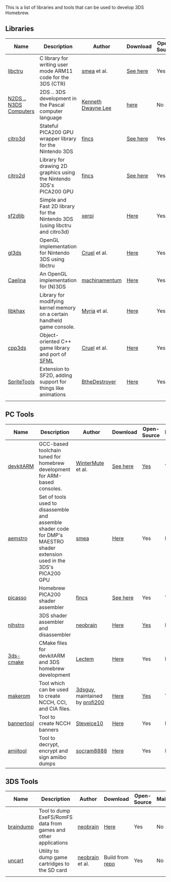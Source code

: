This is a list of libraries and tools that can be used to develop 3DS
Homebrew.

## Libraries

| Name                                                                              | Description                                                                   | Author                                            | Download                                                       | Open-Source | Maintained |
|-----------------------------------------------------------------------------------|-------------------------------------------------------------------------------|---------------------------------------------------|----------------------------------------------------------------|-------------|------------|
| [libctru](https://github.com/devkitPro/libctru)                                   | C library for writing user mode ARM11 code for the 3DS (CTR)                  | [smea](https://twitter.com/smealum) et al.        | [See here](Setting_up_Development_Environment "wikilink")      | Yes         | Yes        |
| [N2DS .. N3DS Computers](https://osdn.net/users/freepascal3ds/pf/FPC-N3DS/files/) | 2DS .. 3DS development in the Pascal computer language                        | [Kenneth Dwayne Lee](mailto:ctru.pas@gmail.com)   | [here](http://pascal.fpc-n3ds.ca)                              | No          | Yes        |
| [citro3d](https://github.com/devkitPro/citro3d)                                   | Stateful PICA200 GPU wrapper library for the Nintendo 3DS                     | [fincs](https://github.com/fincs)                 | [See here](Setting_up_Development_Environment "wikilink")      | Yes         | Yes        |
| [citro2d](https://github.com/devkitPro/citro2d)                                   | Library for drawing 2D graphics using the Nintendo 3DS's PICA200 GPU          | [fincs](https://github.com/fincs)                 | [See here](Setting_up_Development_Environment "wikilink")      | Yes         | Yes        |
| [sf2dlib](https://github.com/xerpi/sf2dlib)                                       | Simple and Fast 2D library for the Nintendo 3DS (using libctru and citro3d)   | [xerpi](https://github.com/xerpi)                 | [Here](https://github.com/xerpi/sf2dlib/)                      | Yes         | Deprecated |
| [gl3ds](https://github.com/cpp3ds/gl3ds)                                          | OpenGL implementation for Nintendo 3DS using libctru                          | [Cruel](https://github.com/Cruel) et al.          | [Here](https://github.com/cpp3ds/gl3ds/)                       | Yes         | No         |
| [Caelina](https://github.com/machinamentum/Caelina)                               | An OpenGL implementation for (N)3DS                                           | [machinamentum](https://github.com/machinamentum) | [Here](https://github.com/machinamentum/Caelina/releases/)     | Yes         | No         |
| [libkhax](https://github.com/Myriachan/libkhax)                                   | Library for modifying kernel memory on a certain handheld game console.       | [Myria](https://github.com/Myriachan) et al.      | [Here](https://github.com/Myriachan/libkhax/)                  | Yes         | No         |
| [cpp3ds](https://github.com/cpp3ds/cpp3ds)                                        | Object-oriented C++ game library and port of [SFML](http://www.sfml-dev.org/) | [Cruel](https://github.com/Cruel) et al.          | [Here](https://github.com/cpp3ds/cpp3ds/releases/)             | Yes         | No         |
| [SpriteTools](https://github.com/BtheDestroyer/SpriteTools)                       | Extension to SF2D, adding support for things like animations                  | [BtheDestroyer](https://github.com/BtheDestroyer) | [Here](https://github.com/BtheDestroyer/SpriteTools/releases/) | Yes         | Deprecated |
|                                                                                   |                                                                               |                                                   |                                                                |             |            |

## PC Tools

| Name                                                   | Description                                                                                                                | Author                                                                                  | Download                                                   | Open-Source                                                        | Maintained |
|--------------------------------------------------------|----------------------------------------------------------------------------------------------------------------------------|-----------------------------------------------------------------------------------------|------------------------------------------------------------|--------------------------------------------------------------------|------------|
| [devkitARM](http://devkitpro.org/)                     | GCC-based toolchain tuned for homebrew development for ARM-based consoles.                                                 | [WinterMute](https://github.com/WinterMute) et al.                                      | [See here](Setting_up_Development_Environment "wikilink")  | [Yes](https://github.com/devkitPro)                                | Yes        |
| [aemstro](https://github.com/smealum/aemstro)          | Set of tools used to disassemble and assemble shader code for DMP's MAESTRO shader extension used in the 3DS's PICA200 GPU | [smea](https://twitter.com/smealum)                                                     | [Here](https://github.com/smealum/aemstro/)                | Yes                                                                | No         |
| [picasso](https://github.com/devkitPro/picasso)        | Homebrew PICA200 shader assembler                                                                                          | [fincs](https://github.com/fincs)                                                       | [See here](Setting_up_Development_Environment "wikilink")  | Yes                                                                | Yes        |
| [nihstro](http://4dsdev.org/thread.php?id=14)          | 3DS shader assembler and disassembler                                                                                      | [neobrain](https://github.com/neobrain)                                                 | [Here](http://4dsdev.org/thread.php?id=14)                 | [Yes](https://github.com/neobrain/nihstro)                         | No         |
| [3ds-cmake](https://github.com/Lectem/3ds-cmake)       | CMake files for devkitARM and 3DS homebrew development                                                                     | [Lectem](https://github.com/Lectem)                                                     | [Here](https://github.com/Lectem/3ds-cmake/)               | Yes                                                                | No         |
| [makerom](Makerom "wikilink")                          | Tool which can be used to create NCCH, CCI, and CIA files.                                                                 | [3dsguy](User:3dsguy "wikilink"), maintained by [profi200](https://github.com/profi200) | [Here](https://github.com/profi200/Project_CTR/releases/)  | [Yes](https://github.com/profi200/Project_CTR/tree/master/makerom) | Yes        |
| [bannertool](https://github.com/Steveice10/bannertool) | Tool to create NCCH banners                                                                                                | [Steveice10](https://github.com/Steveice10)                                             | [Here](https://github.com/Steveice10/bannertool/releases/) | Yes                                                                | No         |
| [amiitool](https://github.com/socram8888/amiitool)     | Tool to decrypt, encrypt and sign amiibo dumps                                                                             | [socram8888](https://github.com/socram8888)                                             | [Here](https://github.com/socram8888/amiitool/releases/)   | Yes                                                                | No         |

## 3DS Tools

| Name                                               | Description                                                     | Author                                         | Download                                                | Open-Source | Maintained |
|----------------------------------------------------|-----------------------------------------------------------------|------------------------------------------------|---------------------------------------------------------|-------------|------------|
| [braindump](https://github.com/neobrain/braindump) | Tool to dump ExeFS/RomFS data from games and other applications | [neobrain](https://github.com/neobrain)        | [Here](https://github.com/neobrain/braindump/releases/) | Yes         | No         |
| [uncart](https://github.com/citra-emu/uncart)      | Utility to dump game cartridges to the SD card                  | [neobrain](https://github.com/neobrain) et al. | Build from [repo](https://github.com/citra-emu/uncart)  | Yes         | No         |
|                                                    |                                                                 |                                                |                                                         |             |            |